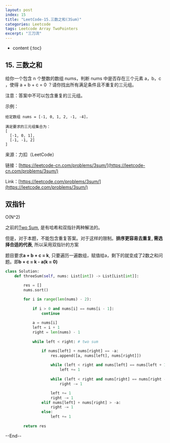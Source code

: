 ```yaml
---
layout: post
index: 15
title: "LeetCode-15.三数之和(3Sum)"
categories: Leetcode
tags: Leetcode Array TwoPointers
excerpt: "三刀流"
---
```


* content
{:toc}

## 15. 三数之和

给你一个包含 n 个整数的数组 nums，判断 nums 中是否存在三个元素 a，b，c ，使得 a + b + c = 0 ？请你找出所有满足条件且不重复的三元组。

注意：答案中不可以包含重复的三元组。

示例：

```
给定数组 nums = [-1, 0, 1, 2, -1, -4]，

满足要求的三元组集合为：
[
  [-1, 0, 1],
  [-1, -1, 2]
]
```

来源：力扣（LeetCode）

链接：[https://leetcode-cn.com/problems/3sum/](https://leetcode-cn.com/problems/3sum/)

Link：[https://leetcode.com/problems/3sum/](https://leetcode.com/problems/3sum/)

## 双指针

O(N^2)

之前的[Two Sum](http://geemaple.github.io/2020/07/06/leetcode-1/), 是有哈希和双指针两种解法的。

但是，对于本题，不能包含重复答案。对于这样的限制。**排序更容易去重复, 需选择合适的代表**, 所以采用双指针的方案

题目要求**a + b + c = k**, 只要遍历一遍数组，赋值给a，剩下的就变成了2数之和问题。即**b + c = k - a(k = 0)**

```python
class Solution:
    def threeSum(self, nums: List[int]) -> List[List[int]]:
        
        res = []
        nums.sort()

        for i in range(len(nums) - 2):
            
            if i > 0 and nums[i] == nums[i - 1]:
                continue
            
            a = nums[i]
            left = i + 1
            right = len(nums) - 1
            
            while left < right: # two sum

                if nums[left] + nums[right] == -a:
                    res.append([a, nums[left], nums[right]])
                    
                    while (left < right and nums[left] == nums[left + 1]):
                        left += 1
                          
                    while (left < right and nums[right] == nums[right - 1]):
                        right -= 1

                    left += 1
                    right -= 1
                elif nums[left] + nums[right] > -a:
                    right -= 1
                else:
                    left += 1
                    
        return res
```

--End--


